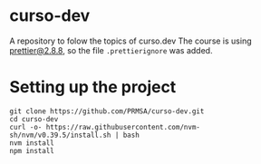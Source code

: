 # curso-dev

A repository to folow the topics of curso.dev
The course is using prettier@2.8.8, so the file `.prettierignore` was added.
# Setting up the project

```
git clone https://github.com/PRMSA/curso-dev.git
cd curso-dev
curl -o- https://raw.githubusercontent.com/nvm-sh/nvm/v0.39.5/install.sh | bash
nvm install
npm install
```
